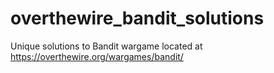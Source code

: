 # overthewire_bandit_solutions
Unique solutions to Bandit wargame located at https://overthewire.org/wargames/bandit/
